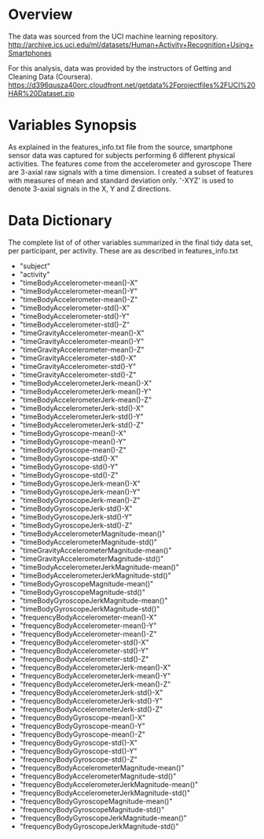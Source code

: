 # Overview 
The data was sourced from the UCI machine learning repository.
http://archive.ics.uci.edu/ml/datasets/Human+Activity+Recognition+Using+Smartphones

For this analysis, data was provided by the instructors of Getting and Cleaning Data (Coursera).
https://d396qusza40orc.cloudfront.net/getdata%2Fprojectfiles%2FUCI%20HAR%20Dataset.zip 

# Variables Synopsis
As explained in the features_info.txt file from the source, smartphone sensor data was captured for subjects performing 6 different physical activities. The features come from the accelerometer and gyroscope There are 3-axial raw signals with a time dimension. I created a subset of features with measures of mean and standard deviation only. '-XYZ' is used to denote 3-axial signals in the X, Y and Z directions.

# Data Dictionary
The complete list of of other variables summarized in the final tidy data set, per participant, per activity. These are as described in features_info.txt
* "subject"
* "activity"
* "timeBodyAccelerometer-mean()-X"
* "timeBodyAccelerometer-mean()-Y"
* "timeBodyAccelerometer-mean()-Z"
* "timeBodyAccelerometer-std()-X"
* "timeBodyAccelerometer-std()-Y"
* "timeBodyAccelerometer-std()-Z"
* "timeGravityAccelerometer-mean()-X"
* "timeGravityAccelerometer-mean()-Y"
* "timeGravityAccelerometer-mean()-Z"
* "timeGravityAccelerometer-std()-X"
* "timeGravityAccelerometer-std()-Y"
* "timeGravityAccelerometer-std()-Z"
* "timeBodyAccelerometerJerk-mean()-X"
* "timeBodyAccelerometerJerk-mean()-Y"
* "timeBodyAccelerometerJerk-mean()-Z"
* "timeBodyAccelerometerJerk-std()-X"
* "timeBodyAccelerometerJerk-std()-Y"
* "timeBodyAccelerometerJerk-std()-Z"
* "timeBodyGyroscope-mean()-X"
* "timeBodyGyroscope-mean()-Y"
* "timeBodyGyroscope-mean()-Z"
* "timeBodyGyroscope-std()-X"
* "timeBodyGyroscope-std()-Y"
* "timeBodyGyroscope-std()-Z"
* "timeBodyGyroscopeJerk-mean()-X"
* "timeBodyGyroscopeJerk-mean()-Y"
* "timeBodyGyroscopeJerk-mean()-Z"
* "timeBodyGyroscopeJerk-std()-X"
* "timeBodyGyroscopeJerk-std()-Y"
* "timeBodyGyroscopeJerk-std()-Z"
* "timeBodyAccelerometerMagnitude-mean()"
* "timeBodyAccelerometerMagnitude-std()"
* "timeGravityAccelerometerMagnitude-mean()"
* "timeGravityAccelerometerMagnitude-std()"
* "timeBodyAccelerometerJerkMagnitude-mean()"
* "timeBodyAccelerometerJerkMagnitude-std()"
* "timeBodyGyroscopeMagnitude-mean()"
* "timeBodyGyroscopeMagnitude-std()"
* "timeBodyGyroscopeJerkMagnitude-mean()"
* "timeBodyGyroscopeJerkMagnitude-std()"
* "frequencyBodyAccelerometer-mean()-X"
* "frequencyBodyAccelerometer-mean()-Y"
* "frequencyBodyAccelerometer-mean()-Z"
* "frequencyBodyAccelerometer-std()-X"
* "frequencyBodyAccelerometer-std()-Y"
* "frequencyBodyAccelerometer-std()-Z"
* "frequencyBodyAccelerometerJerk-mean()-X"
* "frequencyBodyAccelerometerJerk-mean()-Y"
* "frequencyBodyAccelerometerJerk-mean()-Z"
* "frequencyBodyAccelerometerJerk-std()-X"
* "frequencyBodyAccelerometerJerk-std()-Y"
* "frequencyBodyAccelerometerJerk-std()-Z"
* "frequencyBodyGyroscope-mean()-X"
* "frequencyBodyGyroscope-mean()-Y"
* "frequencyBodyGyroscope-mean()-Z"
* "frequencyBodyGyroscope-std()-X"
* "frequencyBodyGyroscope-std()-Y"
* "frequencyBodyGyroscope-std()-Z"
* "frequencyBodyAccelerometerMagnitude-mean()"
* "frequencyBodyAccelerometerMagnitude-std()"
* "frequencyBodyAccelerometerJerkMagnitude-mean()"
* "frequencyBodyAccelerometerJerkMagnitude-std()"
* "frequencyBodyGyroscopeMagnitude-mean()"
* "frequencyBodyGyroscopeMagnitude-std()"
* "frequencyBodyGyroscopeJerkMagnitude-mean()"
* "frequencyBodyGyroscopeJerkMagnitude-std()"
